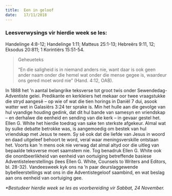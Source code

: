 ```yaml
---
title:  Een in geloof
date:   17/11/2018
---
```


### Leesverwysings vir hierdie week se les:  
Handelinge 4:8-12; Handelinge 1:11; Matteus 25:1-13; Hebreërs 9:11, 12; Eksodus 20:811; 1 Korintiërs 15:51-54. 

> <p>Geheueteks</p> 
> “En die saligheid is in niemand anders nie, want daar is ook geen ander naam onder die hemel wat onder die mense gegee is, waardeur ons gered moet word nie” (Hand. 4:12, OAB).

In 1888 het ’n aantal belangrike teksverse tot groot twis onder Sewendedag-Adventiste gelei. Predikante en kerkleiers het mekaar oor twee vraagstukke die stryd aangesê – op wie of wat die tien horings in Daniël 7 dui, asook watter wet in Galasiërs 3:24 ter sprake is. Min het hulle aan die gevolge van hul vyandige houding gedink, dat dit hul bande van samesyn en vriendskap – en derhalwe die eenheid en sending van die kerk – in gevaar gestel het. Ellen G. White het hierdie toedrag van sake ten sterkste afgekeur. Almal wat by sulke debatte betrokke was, is aangemoedig om bestek van hul vriendskap met Jesus te neem. Sy sê ook dat die liefde van Jesus in woord en daad uitgeleef behoort te word, veral waar meningsverskille ontstaan het. Voorts kan ’n mens ook nie verwag dat almal altyd oor die uitleg van bepaalde teksverse moet saamstem nie. Tog benadruk Ellen G. White ook die onontbeerlikheid van eenheid van oortuiging betreffende basiese Adventisteleerstellings (lees Ellen G. White, Counsels to Writers and Editors, bl. 28-32). Vandeesweek kyk ons na ’n paar deurslaggewende bybelleerstellings wat ons in die Adventistegeloof saambind, en wat beslag aan ons eenheid van oortuiging gee. 

_*Bestudeer hierdie week se les as voorbereiding vir Sabbat, 24  November._